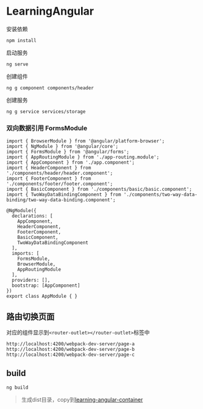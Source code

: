 # LearningAngular

安装依赖
```
npm install
```

启动服务
```
ng serve
```

创建组件
```
ng g component components/header
```

创建服务
```
ng g service services/storage
```

### 双向数据引用 FormsModule
```
import { BrowserModule } from '@angular/platform-browser';
import { NgModule } from '@angular/core';
import { FormsModule } from '@angular/forms';
import { AppRoutingModule } from './app-routing.module';
import { AppComponent } from './app.component';
import { HeaderComponent } from './components/header/header.component';
import { FooterComponent } from './components/footer/footer.component';
import { BasicComponent } from './components/basic/basic.component';
import { TwoWayDataBindingComponent } from './components/two-way-data-binding/two-way-data-binding.component';

@NgModule({
  declarations: [
    AppComponent,
    HeaderComponent,
    FooterComponent,
    BasicComponent,
    TwoWayDataBindingComponent
  ],
  imports: [
    FormsModule,
    BrowserModule,
    AppRoutingModule
  ],
  providers: [],
  bootstrap: [AppComponent]
})
export class AppModule { }
```

## 路由切换页面

对应的组件显示到`<router-outlet></router-outlet>`标签中

```
http://localhost:4200/webpack-dev-server/page-a
http://localhost:4200/webpack-dev-server/page-b
http://localhost:4200/webpack-dev-server/page-c
```

## build

```
ng build
```

> 生成dist目录，copy到[learning-angular-container](https://github.com/sillyhatxu/learning-angular-container)
